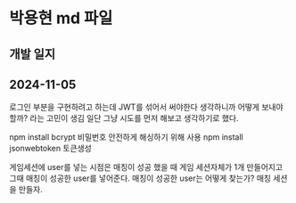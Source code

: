 # 박용현 md 파일

## 개발 일지

## 2024-11-05

로그인 부분을 구현하려고 하는데 JWT를 섞어서 써야한다 생각하니까 어떻게 보내야할까? 라는 고민이 생김 일단 그냥 시도를 먼저 해보고 생각하기로 했다.

npm install bcrypt 비밀번호 안전하게 해싱하기 위해 사용
npm install jsonwebtoken 토큰생성

게임세션에 user를 넣는 시점은 매칭이 성공 했을 때 게임 세션자체가 1개 만들어지고 그때 매칭이 성공한 user를 넣어준다.
매칭이 성공한 user는 어떻게 찾는가? 매칭 세션을 만들자.
